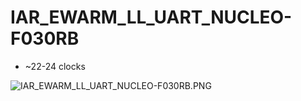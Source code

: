 # IAR_EWARM_LL_UART_NUCLEO-F030RB
- ~22-24 clocks

![IAR_EWARM_LL_UART_NUCLEO-F030RB.PNG](./README.media/IAR_EWARM_LL_UART_NUCLEO-F030RB.PNG)